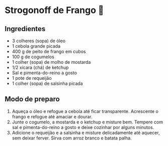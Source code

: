 # Strogonoff de Frango :chicken:

## Ingredientes

- 3 colheres (sopa) de óleo
- 1 cebola grande picada
- 400 g de peito de frango em cubos
- 100 g de cogumelos
- 1 colher (sopa) de molho de mostarda
- 1/2 xícara (chá) de ketchup
- Sal e pimenta-do-reino a gosto
- 1 pote de requeijão
- 1 colher (sopa) de salsinha picada

##  Modo de preparo

1. Aqueça o óleo e refogue a cebola até ficar transparente. Acrescente o frango e refogue até amaciar e dourar.
2. Junte o cogumelo, a mostarda e o ketchup e misture bem. Tempere com sal e pimenta-do-reino a gosto e deixe cozinhar por alguns minutos.
3. Adicione o requeijão e a salsinha e misture delicadamente até aquecer, sem deixar ferver. Sirva com arroz branco e batata palha.

